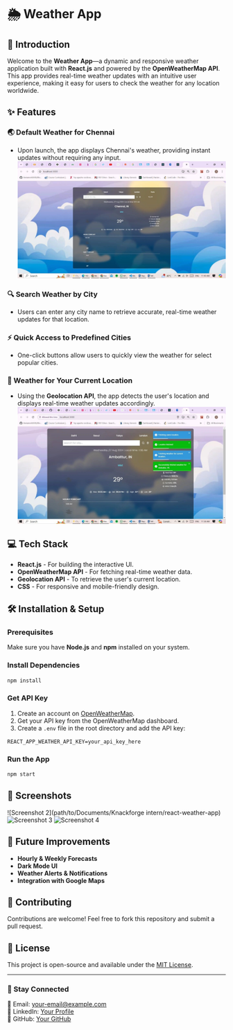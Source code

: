 # 🌦️ Weather App

## 🚀 Introduction
Welcome to the **Weather App**—a dynamic and responsive weather application built with **React.js** and powered by the **OpenWeatherMap API**. This app provides real-time weather updates with an intuitive user experience, making it easy for users to check the weather for any location worldwide.

## ✨ Features

### 🌏 Default Weather for Chennai
- Upon launch, the app displays Chennai's weather, providing instant updates without requiring any input.
![Screenshot 1](https://github.com/ShaliniKanniyappan/react-weather-app/blob/main/img/default%20chennai.jpeg)

### 🔍 Search Weather by City
- Users can enter any city name to retrieve accurate, real-time weather updates for that location.

### ⚡ Quick Access to Predefined Cities
- One-click buttons allow users to quickly view the weather for select popular cities.

### 📍 Weather for Your Current Location
- Using the **Geolocation API**, the app detects the user's location and displays real-time weather updates accordingly.
![Screenshot 4](https://github.com/ShaliniKanniyappan/react-weather-app/blob/main/img/Current%20Location.jpeg)

## 💻 Tech Stack
- **React.js** - For building the interactive UI.
- **OpenWeatherMap API** - For fetching real-time weather data.
- **Geolocation API** - To retrieve the user's current location.
- **CSS** - For responsive and mobile-friendly design.

## 🛠️ Installation & Setup

### Prerequisites
Make sure you have **Node.js** and **npm** installed on your system.

### Install Dependencies
```bash
npm install
```

### Get API Key
1. Create an account on [OpenWeatherMap](https://openweathermap.org/).
2. Get your API key from the OpenWeatherMap dashboard.
3. Create a `.env` file in the root directory and add the API key:
```env
REACT_APP_WEATHER_API_KEY=your_api_key_here
```

### Run the App
```bash
npm start
```

## 📸 Screenshots

![Screenshot 2](path/to/Documents/Knackforge intern/react-weather-app)
![Screenshot 3](path/to/screenshot3.png)
![Screenshot 4](path/to/screenshot4.png)

## 🌟 Future Improvements
- **Hourly & Weekly Forecasts**
- **Dark Mode UI**
- **Weather Alerts & Notifications**
- **Integration with Google Maps**

## 🤝 Contributing
Contributions are welcome! Feel free to fork this repository and submit a pull request.

## 📜 License
This project is open-source and available under the [MIT License](LICENSE).

---

### 🚀 Stay Connected
📧 Email: your-email@example.com  
🔗 LinkedIn: [Your Profile](https://linkedin.com/in/yourprofile)  
📂 GitHub: [Your GitHub](https://github.com/yourusername)

